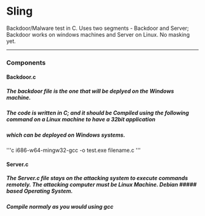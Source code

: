 # Sling

Backdoor/Malware test in C. Uses two segments - Backdoor and Server; Backdoor works on windows machines and Server on Linux. No masking yet.
___
### Components 

#### Backdoor.c
##### The backdoor file is the one that will be deplyed on the Windows machine. 
##### The code is written in C; and it should be Compiled  using the following command on a Linux machine to have a 32bit application 
##### which can be deployed on Windows systems.

'''c
i686-w64-mingw32-gcc -o test.exe filename.c 
'''

#### Server.c
##### The Server.c file stays on the attacking system to execute commands remotely. The attacking computer must be Linux Machine. Debian ##### based Operating System. 
##### Compile normaly as you would using gcc
